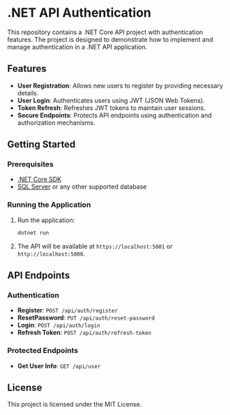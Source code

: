# .NET API Authentication

This repository contains a .NET Core API project with authentication features. The project is designed to demonstrate how to implement and manage authentication in a .NET API application.

## Features

- **User Registration**: Allows new users to register by providing necessary details.
- **User Login**: Authenticates users using JWT (JSON Web Tokens).
- **Token Refresh**: Refreshes JWT tokens to maintain user sessions.
- **Secure Endpoints**: Protects API endpoints using authentication and authorization mechanisms.

## Getting Started

### Prerequisites

- [.NET Core SDK](https://dotnet.microsoft.com/download)
- [SQL Server](https://www.microsoft.com/en-us/sql-server/sql-server-downloads) or any other supported database

### Running the Application

1. Run the application:

    ```sh
    dotnet run
    ```

2. The API will be available at `https://localhost:5001` or `http://localhost:5000`.

## API Endpoints

### Authentication

- **Register**: `POST /api/auth/register`
- **ResetPassword**: `PUT /api/auth/reset-password`
- **Login**: `POST /api/auth/login`
- **Refresh Token**: `POST /api/auth/refresh-token`

### Protected Endpoints

- **Get User Info**: `GET /api/user`

## License

This project is licensed under the MIT License.
